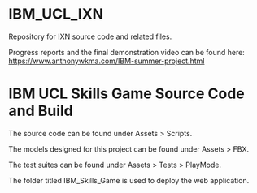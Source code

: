 # IBM_UCL_IXN
Repository for IXN source code and related files.

Progress reports and the final demonstration video can be found here: https://www.anthonywkma.com/IBM-summer-project.html

# IBM UCL Skills Game Source Code and Build
The source code can be found under Assets > Scripts.

The models designed for this project can be found under Assets > FBX.

The test suites can be found under Assets > Tests > PlayMode.

The folder titled IBM_Skills_Game is used to deploy the web application.
